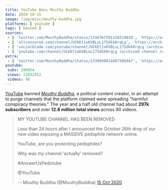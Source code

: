 ```yaml
---
title: YouTube Bans Mouthy Buddha
date: 2020-10-15
image: /img/misc/mouthy-buddha.jpg
platforms: [ youtube ]
tags: [ banned ]
sources:
 - [ 'twitter.com/MouthyBuddha/status/1316767591126519810', 'https://archive.is/KMnr3' ]
 - [ 'altcensored.com/channel/UCKEt1xKVBLuL175dkk8rqLg', 'https://archive.is/yVGkd' ]
 - [ 'socialblade.com/youtube/channel/UCKEt1xKVBLuL175dkk8rqLg (archived)', 'https://archive.is/IF0M6' ]
 - [ 'youtube.com/channel/UCKEt1xKVBLuL175dkk8rqLg (archived channel removal notice)', 'https://archive.is/sinvd/image' ]
extra:
 - [ 'twitter.com/MouthyBuddha/status/1339669814487506947', 'https://archive.is/uvhV8' ]
youtube:
 subs: 296854
 views: 12833352
 videos: 90
---
```


[YouTube](/youtube/) banned [_Mouthy
Buddha_](https://www.bitchute.com/channel/wnuZEpMvRZs6/), a political content
creator, in an attempt to purge channels that the platform claimed were
spreading "harmful conspiracy theories." The year and a half old channel had
about **297k subscribers** and over **12.8 million total views** across 90
videos.

> MY YOUTUBE CHANNEL HAS BEEN REMOVED 
>
> Less than 24 hours after I announced the October 26th drop of our new video
> exposing a MASSIVE pedophile network online. 
>
> YouTube, are you protecting pedophiles? 
>
> Why was my channel ‘actually’ removed? 
>
> #AnswerUsPedotube 
>
> @YouTube
>
> -- Mouthy Buddha (@MouthyBuddha) [15 Oct 2020](https://archive.is/KMnr3)
